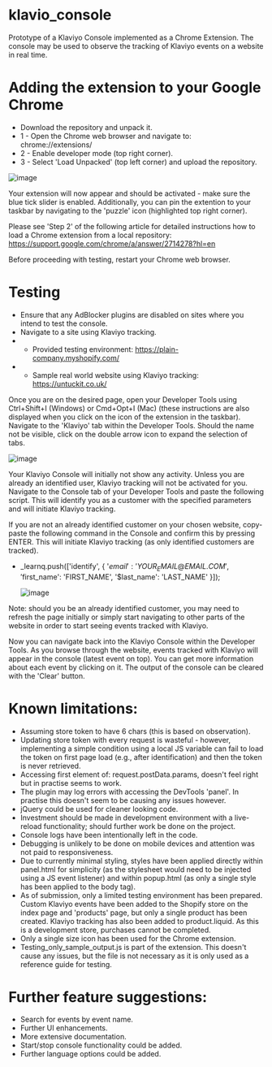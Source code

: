 # klavio_console
Prototype of a Klaviyo Console implemented as a Chrome Extension. The console may be used to observe the tracking of Klaviyo events on a website in real time.

# Adding the extension to your Google Chrome
- Download the repository and unpack it. 
- 1 - Open the Chrome web browser and navigate to: chrome://extensions/
- 2 - Enable developer mode (top right corner). 
- 3 - Select 'Load Unpacked' (top left corner) and upload the repository.

![image](https://user-images.githubusercontent.com/20789437/136280205-b8165af1-ebc2-4e0d-9d0e-17f5a9d0aa1a.png)


Your extension will now appear and should be activated - make sure the blue tick slider is enabled. Additionally, you can pin the extention to your taskbar by navigating to the 'puzzle' icon (highlighted top right corner).

Please see 'Step 2' of the following article for detailed instructions how to load a Chrome extension from a local repository: https://support.google.com/chrome/a/answer/2714278?hl=en

Before proceeding with testing, restart your Chrome web browser.


# Testing
- Ensure that any AdBlocker plugins are disabled on sites where you intend to test the console. 
- Navigate to a site using Klaviyo tracking.
- - Provided testing environment: https://plain-company.myshopify.com/
- - Sample real world website using Klaviyo tracking: https://untuckit.co.uk/

Once you are on the desired page, open your Developer Tools using Ctrl+Shift+I (Windows) or Cmd+Opt+I (Mac) (these instructions are also displayed when you click on the icon of the extension in the taskbar). Navigate to the 'Klaviyo' tab within the Developer Tools. Should the name not be visible, click on the double arrow icon to expand the selection of tabs. 

![image](https://user-images.githubusercontent.com/20789437/136281440-f20bd8db-9ca9-4016-b5be-46386ee5a745.png)

Your Klaviyo Console will initially not show any activity. Unless you are already an identified user, Klaviyo tracking will not be activated for you. Navigate to the Console tab of your Developer Tools and paste the following script. This will identify you as a customer with the specified parameters and will initiate Klaviyo tracking. 

If you are not an already identified customer on your chosen website, copy-paste the following command in the Console and confirm this by pressing ENTER. This will initiate Klaviyo tracking (as only identified customers are tracked). 
- _learnq.push(['identify', {
    '$email': 'YOUR_EMAIL@EMAIL.COM',
    '$first_name': 'FIRST_NAME',
    '$last_name': 'LAST_NAME' 
  }]);
  
  ![image](https://user-images.githubusercontent.com/20789437/136281903-06d96bd6-ff50-4d28-9e4e-fb9cdce957ca.png)
  
Note: should you be an already identified customer, you may need to refresh the page initially or simply start navigating to other parts of the website in order to start seeing events tracked with Klaviyo.
  
Now you can navigate back into the Klaviyo Console within the Developer Tools. As you browse through the website, events tracked with Klaviyo will appear in the console (latest event on top). You can get more information about each event by clicking on it. The output of the console can be cleared with the 'Clear' button.

# Known limitations:
- Assuming store token to have 6 chars (this is based on observation).
- Updating store token with every request is wasteful - however, implementing a simple condition using a local JS variable can fail to load the token on first page load (e.g., after identification) and then the token is never retrieved.
- Accessing first element of: request.postData.params, doesn't feel right but in practise seems to work.
- The plugin may log errors with accessing the DevTools 'panel'. In practise this doesn't seem to be causing any issues however.
- jQuery could be used for cleaner looking code.
- Investment should be made in development environment with a live-reload functionality; should further work be done on the project.
- Console logs have been intentionally left in the code.
- Debugging is unlikely to be done on mobile devices and attention was not paid to responsiveness.
- Due to currently minimal styling, styles have been applied directly within panel.html for simplicity (as the stylesheet would need to be injected using a JS event listener) and within popup.html (as only a single style has been applied to the body tag).
- As of submission, only a limited testing environment has been prepared. Custom Klaviyo events have been added to the Shopify store on the index page and 'products' page, but only a single product has been created. Klaviyo tracking has also been added to product.liquid. As this is a development store, purchases cannot be completed. 
- Only a single size icon has been used for the Chrome extension.
- Testing_only_sample_output.js is part of the extension. This doesn't cause any issues, but the file is not necessary as it is only used as a reference guide for testing. 

# Further feature suggestions:
- Search for events by event name.
- Further UI enhancements.
- More extensive documentation.
- Start/stop console functionality could be added.
- Further language options could be added.
